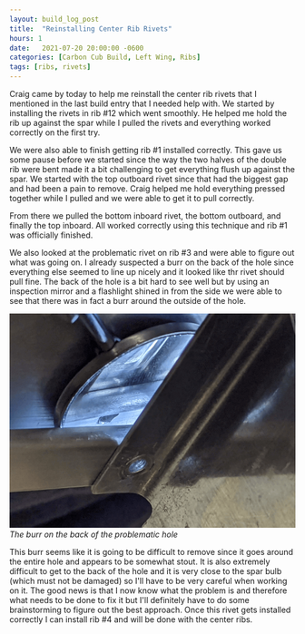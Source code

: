 ```yaml
---
layout: build_log_post
title:  "Reinstalling Center Rib Rivets"
hours: 1
date:   2021-07-20 20:00:00 -0600
categories: [Carbon Cub Build, Left Wing, Ribs]
tags: [ribs, rivets]
---
```


Craig came by today to help me reinstall the center rib rivets that I mentioned in the last build entry that I needed help with. We started by installing the rivets in rib #12 which went smoothly. He helped me hold the rib up against the spar while I pulled the rivets and everything worked correctly on the first try.

We were also able to finish getting rib #1 installed correctly. This gave us some pause before we started since the way the two halves of the double rib were bent made it a bit challenging to get everything flush up against the spar. We started with the top outboard rivet since that had the biggest gap and had been a pain to remove. Craig helped me hold everything pressed together while I pulled and we were able to get it to pull correctly.

From there we pulled the bottom inboard rivet, the bottom outboard, and finally the top inboard. All worked correctly using this technique and rib #1 was officially finished.

We also looked at the problematic rivet on rib #3 and were able to figure out what was going on. I already suspected a burr on the back of the hole since everything else seemed to line up nicely and it looked like thr rivet should pull fine. The back of the hole is a bit hard to see well but by using an inspection mirror and a flashlight shined in from the side we were able to see that there was in fact a burr around the outside of the hole.

![Desktop View](/assets/img/posts/2021-07-20-reinstalling-center-rib-rivets/burr_on_back_of_hole.png)
_The burr on the back of the problematic hole_

This burr seems like it is going to be difficult to remove since it goes around the entire hole and appears to be somewhat stout. It is also extremely difficult to get to the back of the hole and it is very close to the spar bulb (which must not be damaged) so I'll have to be very careful when working on it. The good news is that I now know what the problem is and therefore what needs to be done to fix it but I'll definitely have to do some brainstorming to figure out the best approach. Once this rivet gets installed correctly I can install rib #4 and will be done with the center ribs.